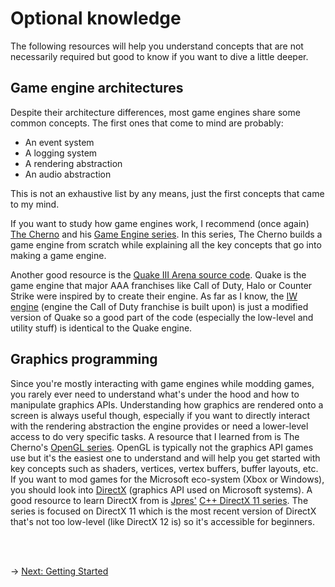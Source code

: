 # Optional knowledge

The following resources will help you understand concepts that are not necessarily required but good to know if you want to dive a little deeper.

## Game engine architectures

Despite their architecture differences, most game engines share some common concepts. The first ones that come to mind are probably:

-   An event system
-   A logging system
-   A rendering abstraction
-   An audio abstraction

This is not an exhaustive list by any means, just the first concepts that came to my mind.

If you want to study how game engines work, I recommend (once again) [The Cherno](https://www.youtube.com/TheChernoProject) and his [Game Engine series](https://www.youtube.com/playlist?list=PLlrATfBNZ98dC-V-N3m0Go4deliWHPFwT). In this series, The Cherno builds a game engine from scratch while explaining all the key concepts that go into making a game engine.

Another good resource is the [Quake III Arena source code](https://github.com/id-Software/Quake-III-Arena/). Quake is the game engine that major AAA franchises like Call of Duty, Halo or Counter Strike were inspired by to create their engine. As far as I know, the [IW engine](<https://en.wikipedia.org/wiki/IW_(game_engine)>) (engine the Call of Duty franchise is built upon) is just a modified version of Quake so a good part of the code (especially the low-level and utility stuff) is identical to the Quake engine.

## Graphics programming

Since you're mostly interacting with game engines while modding games, you rarely ever need to understand what's under the hood and how to manipulate graphics APIs. Understanding how graphics are rendered onto a screen is always useful though, especially if you want to directly interact with the rendering abstraction the engine provides or need a lower-level access to do very specific tasks.
A resource that I learned from is The Cherno's [OpenGL series](https://www.youtube.com/playlist?list=PLlrATfBNZ98foTJPJ_Ev03o2oq3-GGOS2). OpenGL is typically not the graphics API games use but it's the easiest one to understand and will help you get started with key concepts such as shaders, vertices, vertex buffers, buffer layouts, etc.
If you want to mod games for the Microsoft eco-system (Xbox or Windows), you should look into [DirectX](https://en.wikipedia.org/wiki/DirectX) (graphics API used on Microsoft systems). A good resource to learn DirectX from is [Jpres'](https://www.youtube.com/user/Jpres) [C++ DirectX 11 series](https://www.youtube.com/playlist?list=PLcacUGyBsOIBlGyQQWzp6D1Xn6ZENx9Y2). The series is focused on DirectX 11 which is the most recent version of DirectX that's not too low-level (like DirectX 12 is) so it's accessible for beginners.

<br/><br/>

&rarr; [Next: Getting Started](../GettingStarted/getting-started.md)
